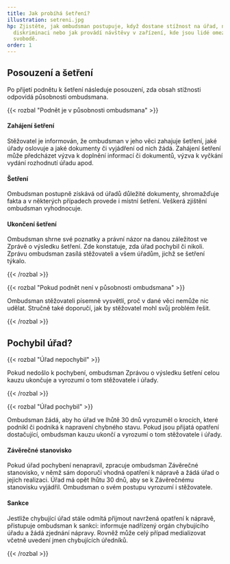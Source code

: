 ```yaml
---
title: Jak probíhá šetření?
illustration: setreni.jpg
hp: Zjistěte, jak ombudsman postupuje, když dostane stížnost na úřad, na
  diskriminaci nebo jak provádí návštěvy v zařízení, kde jsou lidé omezeni na
  svobodě.
order: 1
---
```

<h2>Posouzení a šetření</h2>

<p>Po přijetí podnětu k šetření následuje posouzení, zda obsah stížnosti odpovídá působnosti ombudsmana.</p>



{{< rozbal "Podnět je v působnosti ombudsmana" >}}



<h4>Zahájení šetření</h4>

<p>Stěžovatel je informován, že ombudsman v jeho věci zahajuje šetření, jaké úřady oslovuje a jaké dokumenty či vyjádření od nich žádá. Zahájení šetření může předcházet výzva k doplnění informací či dokumentů, výzva k vyčkání vydání rozhodnutí úřadu apod.</p>

<h4>Šetření</h4>

<p>Ombudsman postupně získává od úřadů důležité dokumenty, shromažďuje fakta a v některých případech provede i místní šetření. Veškerá zjištění ombudsman vyhodnocuje.</p>

<h4>Ukončení šetření</h4>

<p>Ombudsman shrne své poznatky a právní názor na danou záležitost ve Zprávě o výsledku šetření. Zde konstatuje, zda úřad pochybil či nikoli. Zprávu ombudsman zasílá stěžovateli a všem úřadům, jichž se šetření týkalo.</p>



{{< /rozbal >}}





{{< rozbal "Pokud podnět není v působnosti ombudsmana" >}}



<p>Ombudsman stěžovateli písemně vysvětlí, proč v dané věci nemůže nic udělat. Stručně také doporučí, jak by stěžovatel mohl svůj problém řešit.</p>



{{< /rozbal >}}



<h2>Pochybil úřad?</h2>



{{< rozbal "Úřad nepochybil" >}}



<p>Pokud nedošlo k pochybení, ombudsman Zprávou o výsledku šetření celou kauzu ukončuje a vyrozumí o tom stěžovatele i úřady.</p>



{{< /rozbal >}}





{{< rozbal "Úřad pochybil" >}}



<p>Ombudsman žádá, aby ho úřad ve lhůtě 30 dnů vyrozuměl o krocích, které podnikl či podniká k napravení chybného stavu. Pokud jsou přijatá opatření dostačující, ombudsman kauzu ukončí a vyrozumí o tom stěžovatele i úřady.</p>

<h4>Závěrečné stanovisko</h4>

<p>Pokud úřad pochybení nenapravil, zpracuje ombudsman Závěrečné stanovisko, v němž sám doporučí vhodná opatření k nápravě a žádá úřad o jejich realizaci. Úřad má opět lhůtu 30 dnů, aby se k Závěrečnému stanovisku vyjádřil. Ombudsman o svém postupu vyrozumí i stěžovatele.</p>

<h4>Sankce</h4>

<p>Jestliže chybující úřad stále odmítá přijmout navržená opatření k nápravě, přistupuje ombudsman k sankci: informuje nadřízený orgán chybujícího úřadu a žádá zjednání nápravy. Rovněž může celý případ medializovat včetně uvedení jmen chybujících úředníků.</p>



{{< /rozbal >}}


